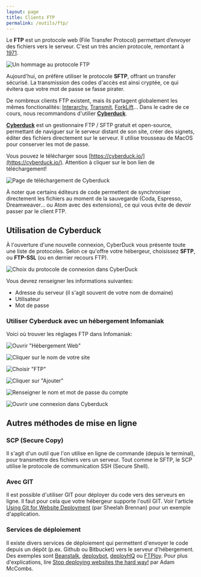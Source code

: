 ```yaml
---
layout: page
title: Clients FTP
permalink: /outils/ftp/
---
```


Le **FTP** est un protocole web (File Transfer Protocol) permettant d’envoyer des fichiers vers le serveur. C'est un très ancien protocole, remontant à [1971](https://tools.ietf.org/html/rfc265). 

![Un hommage au protocole FTP](/cours-outils/img/ftp-graffiti.jpg)

Aujourd'hui, on préfère utiliser le protocole **SFTP**, offrant un transfer sécurisé. La transmission des codes d'accès est ainsi cryptée, ce qui évitera que votre mot de passe se fasse pirater.

De nombreux clients FTP existent, mais ils partagent globalement les mêmes fonctionalités: [Interarchy](https://nolobe.com/interarchy/), [Transmit](https://panic.com/transmit/), [ForkLift](http://www.binarynights.com/forklift/)... Dans le cadre de ce cours, nous recommandons d'utilier **[Cyberduck](https://cyberduck.io/)**.

**[Cyberduck](https://cyberduck.io/)** est un gestionnaire FTP / SFTP gratuit et open-source, permettant de naviguer sur le serveur distant de son site, créer des signets, éditer des fichiers directement sur le serveur. Il utilise  trousseau de MacOS pour conserver les mot de passe.

Vous pouvez le télécharger sous [https://cyberduck.io/](https://cyberduck.io/). Attention à cliquer sur le bon lien de téléchargement!

![Page de téléchargement de Cyberduck](/cours-outils/img/cyberduck-tutorial/cyberduck-download.jpg)

À noter que certains éditeurs de code permettent de synchroniser directement les fichiers au moment de la sauvegarde (Coda, Espresso, Dreamweaver... ou Atom avec des extensions), ce qui vous évite de devoir passer par le client FTP.

## Utilisation de Cyberduck



À l'ouverture d'une nouvelle connexion, CyberDuck vous présente toute une liste de protocoles. Selon ce qu'offre votre hébergeur, choisissez **SFTP**, ou **FTP-SSL** (ou en dernier recours FTP).

![Choix du protocole de connexion dans CyberDuck](/cours-outils/img/cyberduck-protocols.png)

Vous devrez renseigner les informations suivantes:

* Adresse du serveur (il s'agit souvent de votre nom de domaine)
* Utilisateur
* Mot de passe

### Utiliser Cyberduck avec un hébergement Infomaniak

Voici où trouver les réglages FTP dans Infomaniak:

![Ouvrir "Hébergement Web"](/cours-outils/img/cyberduck-tutorial/screen_01.png)

![Cliquer sur le nom de votre site](/cours-outils/img/cyberduck-tutorial/screen_02.png)

![Choisir "FTP"](/cours-outils/img/cyberduck-tutorial/screen_03.png)

![Cliquer sur "Ajouter"](/cours-outils/img/cyberduck-tutorial/screen_04.png)

![Renseigner le nom et mot de passe du compte](/cours-outils/img/cyberduck-tutorial/screen_05.png)

![Ouvrir une connexion dans Cyberduck](/cours-outils/img/cyberduck-tutorial/screen_06.png)

## Autres méthodes de mise en ligne

### SCP (Secure Copy)

Il s'agit d'un outil que l'on utilise en ligne de commande (depuis le terminal), pour transmettre des fichiers vers un serveur. Tout comme le SFTP, le SCP utilise le protocole de communication SSH (Secure Shell).

### Avec GIT

Il est possible d'utiliser GIT pour déployer du code vers des serveurs en ligne. Il faut pour cela que votre hébergeur supporte l'outil GIT. Voir l'article [Using Git for Website Deployment](http://sheelahb.com/blog/using-git-for-website-deployment/) (par Sheelah Brennan) pour un exemple d'application.

### Services de déploiement

Il existe divers services de déploiement qui permettent d'envoyer le code depuis un dépôt (p.ex. Github ou Bitbucket) vers le serveur d'hébergement. Des exemples sont [Beanstalk](https://beanstalkapp.com/), [deploybot](https://deploybot.com/), [deployHQ](https://www.deployhq.com/) ou [FTPloy](http://ftploy.com/). Pour plus d'explications, lire [Stop deploying websites the hard way!](https://medium.com/@adammccombs/stop-deploying-websites-the-hard-way-2c499eab85ed) par Adam McCombs.